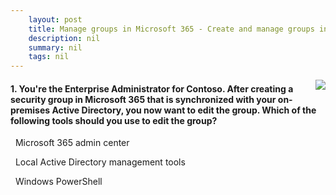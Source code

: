 ```yaml
---
    layout: post
    title: Manage groups in Microsoft 365 - Create and manage groups in Microsoft 365
    description: nil
    summary: nil
    tags: nil
---
```



 <a target="_blank" href="https://docs.microsoft.com/en-us/learn/modules/manage-groups-microsoft-365/3-create/"><i class="fas fa-external-link-alt"></i> </a>
 <img align="right" src="https://docs.microsoft.com/en-us/learn/achievements/manage-groups-in-microsoft-365.svg">
####  1. You're the Enterprise Administrator for Contoso. After creating a security group in Microsoft 365 that is synchronized with your on-premises Active Directory, you now want to edit the group. Which of the following tools should you use to edit the group?


<i class='far fa-square'></i> &nbsp;&nbsp;Microsoft 365 admin center

<i class='fas fa-check-square' style='color: Dodgerblue;'></i> &nbsp;&nbsp;Local Active Directory management tools

<i class='far fa-square'></i> &nbsp;&nbsp;Windows PowerShell
<br />
<br />
<br />
